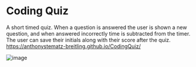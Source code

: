 # Coding Quiz
A short timed quiz. When a question is answered the user is shown a new question, and when answered incorrectly time is subtracted from the timer. The user can save their initials along with their score after the quiz.
https://anthonystematz-breitling.github.io/CodingQuiz/

![image](https://user-images.githubusercontent.com/64037800/89338264-f17e9d00-d661-11ea-96ff-0409b1bbb36b.png)
